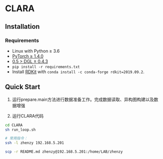 # CLARA

## Installation

### Requirements

- Linux with Python ≥ 3.6
- [PyTorch ≥ 1.4.0](https://pytorch.org/)
- [0.5 > DGL ≥ 0.4.3](https://www.dgl.ai/pages/start.html)
- `pip install -r requirements.txt`
- Install [RDKit](https://www.rdkit.org/docs/Install.html) with `conda install -c conda-forge rdkit=2019.09.2`.

## Quick Start

1. 运行prepare.main方法进行数据准备工作。完成数据读取、异构图构建以及数据增强

2. 运行CLARA代码
```bash
cd CLARA
sh run_loop.sh 
```

[comment]: <> (```bash)

[comment]: <> (# run comparative experiment)

[comment]: <> (sh run_loop.sh)

[comment]: <> (```)


```bash
# 常用指令：
ssh -l zhenzy 192.168.5.201

scp -r README.md zhenzy@192.168.5.201:/home/LAB/zhenzy
```

